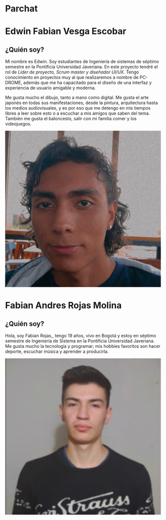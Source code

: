 # Parchat
# Edwin Fabian Vesga Escobar
## ¿Quién soy?
Mi nombre es Edwin. Soy estudiantes de Ingeniería de sistemas de séptimo semestre en la Pontificia Universidad Javeriana.
En este proyecto tendré el rol de _Líder de proyecto, Scrum master y diseñador UI/UX._ Tengo conocimiento en proyectos muy
al que realizaremos a nombre de PC-DROME, además que me ha capacitado para el diseño de una interfaz y experiencia de
usuario amigable y moderna.

Me gusta mucho el dibujo, tanto a mano como digital. Me gusta el arte japonés en todas sus manifestaciones, desde la pintura, arquitectura hasta los medios audiovisuales, y es por eso que me detengo en mis tiempos libres a leer sobre esto o a escuchar a mis amigos que saben del tema. También me gusta el baloncesto, salir con mi familia comer y los videojuegos.

<img src="https://github.com/FundIngSoft202110/PC-Drome/blob/1a4ad785ae15985e51b78318c44fbf466d5e31a8/Integrantes/Edwin.jpeg" alt="Edwin Vesga_Imagen" width="560"/>

# Fabian Andres Rojas Molina
## ¿Quién soy?
Hola, soy Fabian Rojas,, tengo 19 años, vivo en Bogotá y estoy en séptimo semestre de Ingeniería de Sistema en la Pontificia Universidad Javeriana. Me gusta mucho la tecnología y programar; mis hobbies favoritos son hacer deporte, escuchar música y aprender a producirla.

<img src="https://github.com/FundIngSoft202110/PC-Drome/blob/main/Integrantes/Fabian.png" alt="Fabian Rojas_Imagen" width="560"/>
